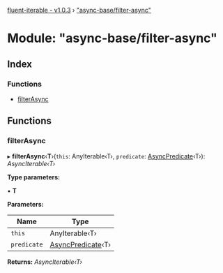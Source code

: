 [fluent-iterable - v1.0.3](../README.md) › ["async-base/filter-async"](_async_base_filter_async_.md)

# Module: "async-base/filter-async"

## Index

### Functions

* [filterAsync](_async_base_filter_async_.md#filterasync)

## Functions

###  filterAsync

▸ **filterAsync**‹**T**›(`this`: AnyIterable‹T›, `predicate`: [AsyncPredicate](../interfaces/_types_.asyncpredicate.md)‹T›): *AsyncIterable‹T›*

**Type parameters:**

▪ **T**

**Parameters:**

Name | Type |
------ | ------ |
`this` | AnyIterable‹T› |
`predicate` | [AsyncPredicate](../interfaces/_types_.asyncpredicate.md)‹T› |

**Returns:** *AsyncIterable‹T›*
